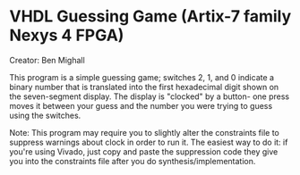 # VHDL Guessing Game (Artix-7 family Nexys 4 FPGA)
Creator: Ben Mighall

This program is a simple guessing game; switches 2, 1, and 0 indicate a binary number that is translated into the first hexadecimal digit shown on the seven-segment display. The display is "clocked" by a button- one press moves it between your guess and the number you were trying to guess using the switches. 

Note: This program may require you to slightly alter the constraints file to suppress warnings about clock in order to run it. 
The easiest way to do it: if you're using Vivado, just copy and paste the suppression code they give you into the constraints file after you do synthesis/implementation.

